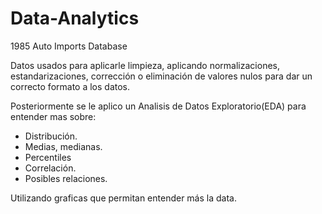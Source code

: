# Data-Analytics
1985 Auto Imports Database

Datos usados para aplicarle limpieza, aplicando normalizaciones, estandarizaciones, corrección o eliminación de valores nulos para dar un correcto formato a los datos.

Posteriormente se le aplico un Analisis de Datos Exploratorio(EDA) para entender mas sobre:
* Distribución.
* Medias, medianas.
* Percentiles
* Correlación.
* Posibles relaciones.

Utilizando graficas que permitan entender más la data.
